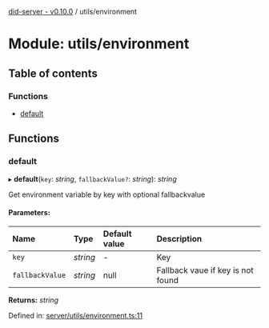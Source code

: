 [did-server - v0.10.0](../README.md) / utils/environment

# Module: utils/environment

## Table of contents

### Functions

- [default](utils_environment.md#default)

## Functions

### default

▸ **default**(`key`: *string*, `fallbackValue?`: *string*): *string*

Get environment variable by key with optional fallbackvalue

#### Parameters:

Name | Type | Default value | Description |
:------ | :------ | :------ | :------ |
`key` | *string* | - | Key   |
`fallbackValue` | *string* | null | Fallback vaue if key is not found    |

**Returns:** *string*

Defined in: [server/utils/environment.ts:11](https://github.com/Puzzlepart/did/blob/dev/server/utils/environment.ts#L11)
